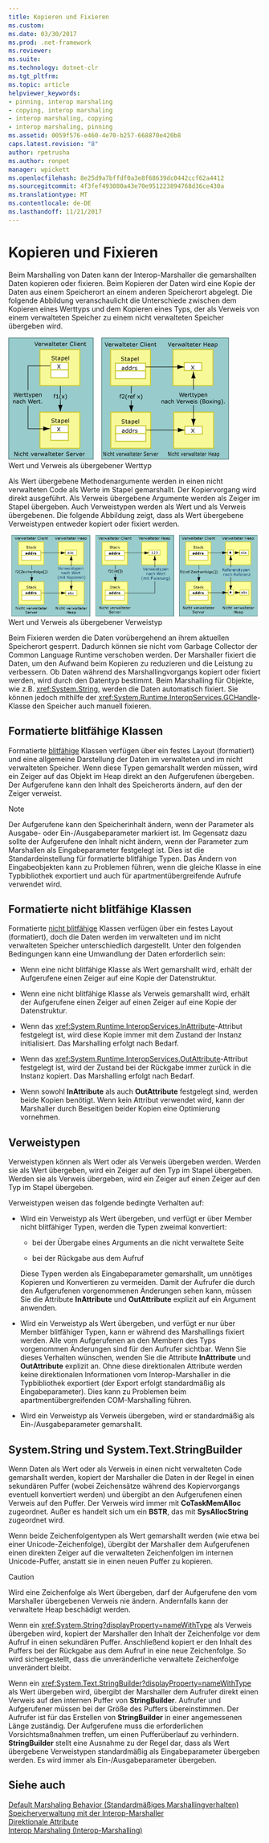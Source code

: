 ```yaml
---
title: Kopieren und Fixieren
ms.custom: 
ms.date: 03/30/2017
ms.prod: .net-framework
ms.reviewer: 
ms.suite: 
ms.technology: dotnet-clr
ms.tgt_pltfrm: 
ms.topic: article
helpviewer_keywords:
- pinning, interop marshaling
- copying, interop marshaling
- interop marshaling, copying
- interop marshaling, pinning
ms.assetid: 0059f576-e460-4e70-b257-668870e420b8
caps.latest.revision: "8"
author: rpetrusha
ms.author: ronpet
manager: wpickett
ms.openlocfilehash: 8e25d9a7bffdf0a3e8f68639dc0442ccf62a4412
ms.sourcegitcommit: 4f3fef493080a43e70e951223894768d36ce430a
ms.translationtype: MT
ms.contentlocale: de-DE
ms.lasthandoff: 11/21/2017
---
```

# <a name="copying-and-pinning"></a>Kopieren und Fixieren
Beim Marshalling von Daten kann der Interop-Marshaller die gemarshallten Daten kopieren oder fixieren. Beim Kopieren der Daten wird eine Kopie der Daten aus einem Speicherort an einem anderen Speicherort abgelegt. Die folgende Abbildung veranschaulicht die Unterschiede zwischen dem Kopieren eines Werttyps und dem Kopieren eines Typs, der als Verweis von einem verwalteten Speicher zu einem nicht verwalteten Speicher übergeben wird.  
  
 ![Wert und Verweis als übergebener Werttyp](../../../docs/framework/interop/media/interopmarshalcopy.gif "interopmarshalcopy")  
Wert und Verweis als übergebener Werttyp  
  
 Als Wert übergebene Methodenargumente werden in einen nicht verwalteten Code als Werte im Stapel gemarshallt. Der Kopiervorgang wird direkt ausgeführt. Als Verweis übergebene Argumente werden als Zeiger im Stapel übergeben. Auch Verweistypen werden als Wert und als Verweis übergebenen. Die folgende Abbildung zeigt, dass als Wert übergebene Verweistypen entweder kopiert oder fixiert werden.  
  
 ![COM-Interop](../../../docs/framework/interop/media/interopmarshalpin.gif "interopmarshalpin")  
Wert und Verweis als übergebener Verweistyp  
  
 Beim Fixieren werden die Daten vorübergehend an ihrem aktuellen Speicherort gesperrt. Dadurch können sie nicht vom Garbage Collector der Common Language Runtime verschoben werden. Der Marshaller fixiert die Daten, um den Aufwand beim Kopieren zu reduzieren und die Leistung zu verbessern. Ob Daten während des Marshallingvorgangs kopiert oder fixiert werden, wird durch den Datentyp bestimmt.  Beim Marshalling für Objekte, wie z.B. <xref:System.String>, werden die Daten automatisch fixiert. Sie können jedoch mithilfe der <xref:System.Runtime.InteropServices.GCHandle>-Klasse den Speicher auch manuell fixieren.  
  
## <a name="formatted-blittable-classes"></a>Formatierte blitfähige Klassen  
 Formatierte [blitfähige](../../../docs/framework/interop/blittable-and-non-blittable-types.md) Klassen verfügen über ein festes Layout (formatiert) und eine allgemeine Darstellung der Daten im verwalteten und im nicht verwalteten Speicher. Wenn diese Typen gemarshallt werden müssen, wird ein Zeiger auf das Objekt im Heap direkt an den Aufgerufenen übergeben. Der Aufgerufene kann den Inhalt des Speicherorts ändern, auf den der Zeiger verweist.  
  
> [!NOTE]
>  Der Aufgerufene kann den Speicherinhalt ändern, wenn der Parameter als Ausgabe- oder Ein-/Ausgabeparameter markiert ist. Im Gegensatz dazu sollte der Aufgerufene den Inhalt nicht ändern, wenn der Parameter zum Marshallen als Eingabeparameter festgelegt ist. Dies ist die Standardeinstellung für formatierte blitfähige Typen. Das Ändern von Eingabeobjekten kann zu Problemen führen, wenn die gleiche Klasse in eine Typbibliothek exportiert und auch für apartmentübergreifende Aufrufe verwendet wird.  
  
## <a name="formatted-non-blittable-classes"></a>Formatierte nicht blitfähige Klassen  
 Formatierte [nicht blitfähige](../../../docs/framework/interop/blittable-and-non-blittable-types.md) Klassen verfügen über ein festes Layout (formatiert), doch die Daten werden im verwalteten und im nicht verwalteten Speicher unterschiedlich dargestellt. Unter den folgenden Bedingungen kann eine Umwandlung der Daten erforderlich sein:  
  
-   Wenn eine nicht blitfähige Klasse als Wert gemarshallt wird, erhält der Aufgerufene einen Zeiger auf eine Kopie der Datenstruktur.  
  
-   Wenn eine nicht blitfähige Klasse als Verweis gemarshallt wird, erhält der Aufgerufene einen Zeiger auf einen Zeiger auf eine Kopie der Datenstruktur.  
  
-   Wenn das <xref:System.Runtime.InteropServices.InAttribute>-Attribut festgelegt ist, wird diese Kopie immer mit dem Zustand der Instanz initialisiert. Das Marshalling erfolgt nach Bedarf.  
  
-   Wenn das <xref:System.Runtime.InteropServices.OutAttribute>-Attribut festgelegt ist, wird der Zustand bei der Rückgabe immer zurück in die Instanz kopiert. Das Marshalling erfolgt nach Bedarf.  
  
-   Wenn sowohl **InAttribute** als auch **OutAttribute** festgelegt sind, werden beide Kopien benötigt. Wenn kein Attribut verwendet wird, kann der Marshaller durch Beseitigen beider Kopien eine Optimierung vornehmen.  
  
## <a name="reference-types"></a>Verweistypen  
 Verweistypen können als Wert oder als Verweis übergeben werden. Werden sie als Wert übergeben, wird ein Zeiger auf den Typ im Stapel übergeben. Werden sie als Verweis übergeben, wird ein Zeiger auf einen Zeiger auf den Typ im Stapel übergeben.  
  
 Verweistypen weisen das folgende bedingte Verhalten auf:  
  
-   Wird ein Verweistyp als Wert übergeben, und verfügt er über Member nicht blitfähiger Typen, werden die Typen zweimal konvertiert:  
  
    -   bei der Übergabe eines Arguments an die nicht verwaltete Seite  
  
    -   bei der Rückgabe aus dem Aufruf  
  
     Diese Typen werden als Eingabeparameter gemarshallt, um unnötiges Kopieren und Konvertieren zu vermeiden. Damit der Aufrufer die durch den Aufgerufenen vorgenommenen Änderungen sehen kann, müssen Sie die Attribute **InAttribute** und **OutAttribute** explizit auf ein Argument anwenden.  
  
-   Wird ein Verweistyp als Wert übergeben, und verfügt er nur über Member blitfähiger Typen, kann er während des Marshallings fixiert werden. Alle vom Aufgerufenen an den Membern des Typs vorgenommen Änderungen sind für den Aufrufer sichtbar. Wenn Sie dieses Verhalten wünschen, wenden Sie die Attribute **InAttribute** und **OutAttribute** explizit an. Ohne diese direktionalen Attribute werden keine direktionalen Informationen vom Interop-Marshaller in die Typbibliothek exportiert (der Export erfolgt standardmäßig als Eingabeparameter). Dies kann zu Problemen beim apartmentübergreifenden COM-Marshalling führen.  
  
-   Wird ein Verweistyp als Verweis übergeben, wird er standardmäßig als Ein-/Ausgabeparameter gemarshallt.  
  
## <a name="systemstring-and-systemtextstringbuilder"></a>System.String und System.Text.StringBuilder  
 Wenn Daten als Wert oder als Verweis in einen nicht verwalteten Code gemarshallt werden, kopiert der Marshaller die Daten in der Regel in einen sekundären Puffer (wobei Zeichensätze während des Kopiervorgangs eventuell konvertiert werden) und übergibt an den Aufgerufenen einen Verweis auf den Puffer. Der Verweis wird immer mit **CoTaskMemAlloc** zugeordnet. Außer es handelt sich um ein **BSTR**, das mit **SysAllocString** zugeordnet wird.  
  
 Wenn beide Zeichenfolgentypen als Wert gemarshallt werden (wie etwa bei einer Unicode-Zeichenfolge), übergibt der Marshaller dem Aufgerufenen einen direkten Zeiger auf die verwalteten Zeichenfolgen im internen Unicode-Puffer, anstatt sie in einen neuen Puffer zu kopieren.  
  
> [!CAUTION]
>  Wird eine Zeichenfolge als Wert übergeben, darf der Aufgerufene den vom Marshaller übergebenen Verweis nie ändern. Andernfalls kann der verwaltete Heap beschädigt werden.  
  
 Wenn ein <xref:System.String?displayProperty=nameWithType> als Verweis übergeben wird, kopiert der Marshaller den Inhalt der Zeichenfolge vor dem Aufruf in einen sekundären Puffer. Anschließend kopiert er den Inhalt des Puffers bei der Rückgabe aus dem Aufruf in eine neue Zeichenfolge. So wird sichergestellt, dass die unveränderliche verwaltete Zeichenfolge unverändert bleibt.  
  
 Wenn ein <xref:System.Text.StringBuilder?displayProperty=nameWithType> als Wert übergeben wird, übergibt der Marshaller dem Aufrufer direkt einen Verweis auf den internen Puffer von **StringBuilder**. Aufrufer und Aufgerufener müssen bei der Größe des Puffers übereinstimmen. Der Aufrufer ist für das Erstellen von **StringBuilder** in einer angemessenen Länge zuständig. Der Aufgerufene muss die erforderlichen Vorsichtsmaßnahmen treffen, um einen Pufferüberlauf zu verhindern. **StringBuilder** stellt eine Ausnahme zu der Regel dar, dass als Wert übergebene Verweistypen standardmäßig als Eingabeparameter übergeben werden. Es wird immer als Ein-/Ausgabeparameter übergeben.  
  
## <a name="see-also"></a>Siehe auch  
 [Default Marshaling Behavior (Standardmäßiges Marshallingverhalten)](../../../docs/framework/interop/default-marshaling-behavior.md)  
 [Speicherverwaltung mit der Interop-Marshaller](http://msdn.microsoft.com/en-us/417206ce-ee3e-4619-9529-0c0b686c7bee)  
 [Direktionale Attribute](http://msdn.microsoft.com/en-us/241ac5b5-928e-4969-8f58-1dbc048f9ea2)  
 [Interop Marshaling (Interop-Marshalling)](../../../docs/framework/interop/interop-marshaling.md)
